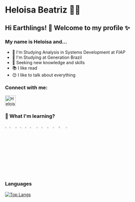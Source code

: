 
<!--
### Hi there 👋
**Helloisa22/Helloisa22** is a ✨ _special_ ✨ repository because its `README.md` (this file) appears on your GitHub profile.

Here are some ideas to get you started:

- 🔭 I’m currently working on ...
- 🌱 I’m currently learning ...
- 👯 I’m looking to collaborate on ...
- 🤔 I’m looking for help with ...
- 💬 Ask me about ...
- 📫 How to reach me: ...
- 😄 Pronouns: ...
- ⚡ Fun fact: ...
-->
# Heloisa Beatriz 👩‍💻

## Hi Earthlings! 👋 Welcome to my profile ✨
### My name is Heloisa and...
  
- 🚀 I'm Studying Analysis in Systems Development at *FIAP*
- 🚀 I'm Studying at Generation Brazil
- 🚀 Seeking new knowledge and skills
- 📚 I like read
- 😊 I like to talk about everything 

<h3 align="left">Connect with me:</h3> 
<p align="left">
<a href="https://www.linkedin.com/in/heloisa-beatriz-515139197/" target="blank"><img align="center" src="https://cdn.jsdelivr.net/npm/simple-icons@3.0.1/icons/linkedin.svg" alt="HeloisaBeatriz" height="35" width="35" /></a>
</p>

### 🔧 What I'm learning?

<img src = "https://upload.wikimedia.org/wikipedia/pt/3/30/Java_programming_language_logo.svg" width ="2%"> <img src = "https://upload.wikimedia.org/wikipedia/commons/thumb/6/61/HTML5_logo_and_wordmark.svg/1200px-HTML5_logo_and_wordmark.svg.png" width="3.2%">  <img src = "https://upload.wikimedia.org/wikipedia/commons/thumb/d/d5/CSS3_logo_and_wordmark.svg/1200px-CSS3_logo_and_wordmark.svg.png" width="2.2%">  <img src = "https://upload.wikimedia.org/wikipedia/commons/thumb/9/99/Unofficial_JavaScript_logo_2.svg/480px-Unofficial_JavaScript_logo_2.svg.png" width="2.5%"> <img src = "https://getbootstrap.com/docs/4.0/assets/brand/bootstrap-social-logo.png" width="2.5%"> <img src = "https://img.icons8.com/color/452/nodejs.png" width="3.5%">  <img src = "https://miro.medium.com/max/816/1*mn6bOs7s6Qbao15PMNRyOA.png" width="2.5%"> <img src = "https://angular.io/assets/images/logos/angular/angular.png" width="3%"> <img src = "https://pngimg.com/uploads/mysql/mysql_PNG23.png" width="3%">  <img src = "https://miro.medium.com/max/856/1*O68LbDvD5Dcsnez73M7v4Q.png" width="3%">  <img src = "https://www.docker.com/sites/default/files/d8/2019-07/vertical-logo-monochromatic.png" width="4%">  <img src = "https://git-scm.com/images/logos/downloads/Git-Icon-1788C.png" width="3%">

### Languages

[![Top Langs](https://github-readme-stats.vercel.app/api/top-langs/?username=Helloisa22&layout=compact&theme=dark)](https://github.com/anuraghazra/github-readme-stats)

<!--![Anurag's github stats](https://github-readme-stats.vercel.app/api?username=Helloisa22&show_icons=true&theme=dark)-->
